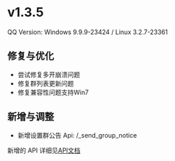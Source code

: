 # v1.3.5

QQ Version: Windows 9.9.9-23424 / Linux 3.2.7-23361

## 修复与优化
* 尝试修复多开崩溃问题
* 修复群列表更新问题
* 修复兼容性问题支持Win7
  
## 新增与调整
* 新增设置群公告 Api: /_send_group_notice

新增的 API 详细见[API文档](https://napneko.github.io/zh-CN/develop/extends_api)
